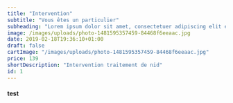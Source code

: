 ```yaml
---
title: "Intervention"
subtitle: "Vous êtes un particulier"
subheading: "Lorem ipsum dolor sit amet, consectetuer adipiscing elit enean commodo  eget dolor aenean massa eget dolor aenean massa"
image: /images/uploads/photo-1481595357459-84468f6eeaac.jpg
date: 2019-02-18T19:36:10+01:00
draft: false
cartImage: "/images/uploads/photo-1481595357459-84468f6eeaac.jpg"
price: 139
shortDescription: "Intervention traitement de nid"
id: 1
---
```


<h4>test</h4>
